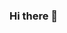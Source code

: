 ### Hi there 👋

<!--
**AliGalvanize/AliGalvanize** is a ✨ _special_ ✨ repository because its `README.md` (this file) appears on your GitHub profile.

Here are some ideas to get you started:

- 🔭 I’m currently working on school
- 🌱 I’m currently learning java
- 😄 Pronouns: he/him/his
- ⚡ Fun fact: i love coding
